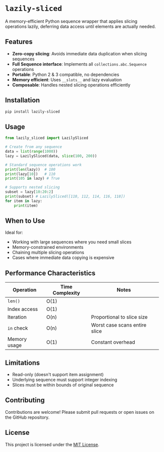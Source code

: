 # `lazily-sliced`

A memory-efficient Python sequence wrapper that applies slicing operations lazily, deferring data access until elements are actually needed.

## Features

- **Zero-copy slicing**: Avoids immediate data duplication when slicing sequences
- **Full Sequence interface**: Implements all `collections.abc.Sequence` operations
- **Portable**: Python 2 & 3 compatible, no dependencies
- **Memory efficient**: Uses `__slots__` and lazy evaluation
- **Composable**: Handles nested slicing operations efficiently

## Installation

```bash
pip install lazily-sliced
```

## Usage

```python
from lazily_sliced import LazilySliced

# Create from any sequence
data = list(range(1000))
lazy = LazilySliced(data, slice(100, 200))

# Standard sequence operations work
print(len(lazy))  # 100
print(lazy[10])   # 110
print(105 in lazy) # True

# Supports nested slicing
subset = lazy[10:20:2]
print(subset) # LazilySliced([110, 112, 114, 116, 118])
for item in lazy:
    print(item)
```

## When to Use

Ideal for:

- Working with large sequences where you need small slices
- Memory-constrained environments
- Chaining multiple slicing operations
- Cases where immediate data copying is expensive

## Performance Characteristics

| Operation    | Time Complexity | Notes                         |
|--------------|-----------------|-------------------------------|
| `len()`      | O(1)            |                               |
| Index access | O(1)            |                               |
| Iteration    | O(n)            | Proportional to slice size    |
| `in` check   | O(n)            | Worst case scans entire slice |
| Memory usage | O(1)            | Constant overhead             |

## Limitations

- Read-only (doesn't support item assignment)
- Underlying sequence must support integer indexing
- Slices must be within bounds of original sequence

## Contributing

Contributions are welcome! Please submit pull requests or open issues on the GitHub repository.

## License

This project is licensed under the [MIT License](LICENSE).